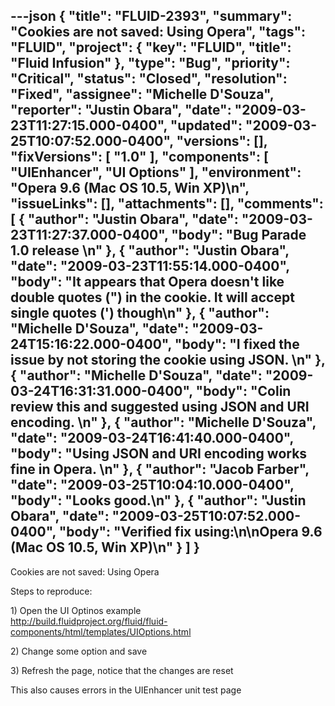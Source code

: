---json
{
  "title": "FLUID-2393",
  "summary": "Cookies are not saved: Using Opera",
  "tags": "FLUID",
  "project": {
    "key": "FLUID",
    "title": "Fluid Infusion"
  },
  "type": "Bug",
  "priority": "Critical",
  "status": "Closed",
  "resolution": "Fixed",
  "assignee": "Michelle D'Souza",
  "reporter": "Justin Obara",
  "date": "2009-03-23T11:27:15.000-0400",
  "updated": "2009-03-25T10:07:52.000-0400",
  "versions": [],
  "fixVersions": [
    "1.0"
  ],
  "components": [
    "UIEnhancer",
    "UI Options"
  ],
  "environment": "Opera 9.6 (Mac OS 10.5, Win XP)\n",
  "issueLinks": [],
  "attachments": [],
  "comments": [
    {
      "author": "Justin Obara",
      "date": "2009-03-23T11:27:37.000-0400",
      "body": "Bug Parade 1.0 release&#x20;\n"
    },
    {
      "author": "Justin Obara",
      "date": "2009-03-23T11:55:14.000-0400",
      "body": "It appears that Opera doesn't like double quotes (\") in the cookie. It will accept single quotes (') though\n"
    },
    {
      "author": "Michelle D'Souza",
      "date": "2009-03-24T15:16:22.000-0400",
      "body": "I fixed the issue by not storing the cookie using JSON.&#x20;\n"
    },
    {
      "author": "Michelle D'Souza",
      "date": "2009-03-24T16:31:31.000-0400",
      "body": "Colin review this and suggested using JSON and URI encoding.&#x20;\n"
    },
    {
      "author": "Michelle D'Souza",
      "date": "2009-03-24T16:41:40.000-0400",
      "body": "Using JSON and URI encoding works fine in Opera.&#x20;\n"
    },
    {
      "author": "Jacob Farber",
      "date": "2009-03-25T10:04:10.000-0400",
      "body": "Looks good.\n"
    },
    {
      "author": "Justin Obara",
      "date": "2009-03-25T10:07:52.000-0400",
      "body": "Verified fix using:\n\nOpera 9.6 (Mac OS 10.5, Win XP)\n"
    }
  ]
}
---
Cookies are not saved: Using Opera

Steps to reproduce:

1\) Open the UI Optinos example\
<http://build.fluidproject.org/fluid/fluid-components/html/templates/UIOptions.html>

2\) Change some option and save

3\) Refresh the page, notice that the changes are reset

This also causes errors in the UIEnhancer unit test page

        